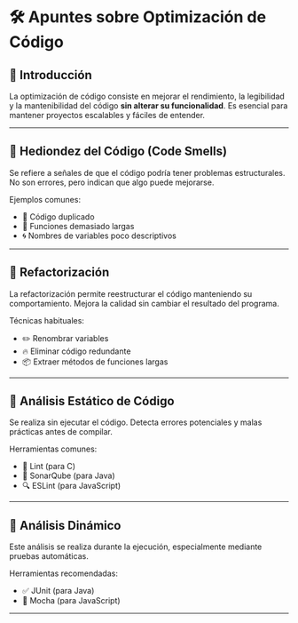 # 🛠️ Apuntes sobre Optimización de Código

## 🌟 Introducción
La optimización de código consiste en mejorar el rendimiento, la legibilidad y la mantenibilidad del código **sin alterar su funcionalidad**. Es esencial para mantener proyectos escalables y fáciles de entender.

---

## 🚨 Hediondez del Código (Code Smells)
Se refiere a señales de que el código podría tener problemas estructurales. No son errores, pero indican que algo puede mejorarse.

Ejemplos comunes:
- 📄 Código duplicado  
- 🧩 Funciones demasiado largas  
- 🌀 Nombres de variables poco descriptivos  

---

## 🧹 Refactorización
La refactorización permite reestructurar el código manteniendo su comportamiento. Mejora la calidad sin cambiar el resultado del programa.

Técnicas habituales:
- ✏️ Renombrar variables  
- 🔥 Eliminar código redundante  
- 📦 Extraer métodos de funciones largas  

---

## 🧪 Análisis Estático de Código
Se realiza sin ejecutar el código. Detecta errores potenciales y malas prácticas antes de compilar.

Herramientas comunes:
- 🧼 Lint (para C)  
- 🌊 SonarQube (para Java)  
- 🔍 ESLint (para JavaScript)  

---

## 🚀 Análisis Dinámico
Este análisis se realiza durante la ejecución, especialmente mediante pruebas automáticas.

Herramientas recomendadas:
- ✅ JUnit (para Java)  
- 🧬 Mocha (para JavaScript)  

---






